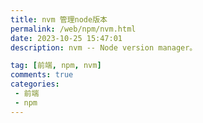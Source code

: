 ```yaml
---
title: nvm 管理node版本
permalink: /web/npm/nvm.html
date: 2023-10-25 15:47:01
description: nvm -- Node version manager。

tag: [前端, npm, nvm]
comments: true
categories: 
 - 前端
 - npm
---
```


